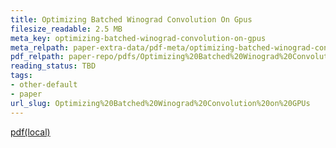 ```yaml
---
title: Optimizing Batched Winograd Convolution On Gpus
filesize_readable: 2.5 MB
meta_key: optimizing-batched-winograd-convolution-on-gpus
meta_relpath: paper-extra-data/pdf-meta/optimizing-batched-winograd-convolution-on-gpus.yaml
pdf_relpath: paper-repo/pdfs/Optimizing%20Batched%20Winograd%20Convolution%20on%20GPUs.pdf
reading_status: TBD
tags:
- other-default
- paper
url_slug: Optimizing%20Batched%20Winograd%20Convolution%20on%20GPUs
---
```


[pdf(local)](../../paper-repo/pdfs/Optimizing%20Batched%20Winograd%20Convolution%20on%20GPUs.pdf)
